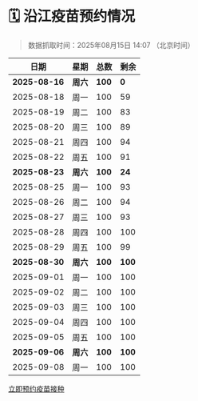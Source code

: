 # 🗓️ 沿江疫苗预约情况

> 数据抓取时间：2025年08月15日 14:07 （北京时间）

| 日期 | 星期 | 总数 | 剩余 |
|------|------|------|------|
| **2025-08-16** | **周六** | **100** | **0** |
| 2025-08-18 | 周一 | 100 | 59 |
| 2025-08-19 | 周二 | 100 | 83 |
| 2025-08-20 | 周三 | 100 | 89 |
| 2025-08-21 | 周四 | 100 | 94 |
| 2025-08-22 | 周五 | 100 | 91 |
| **2025-08-23** | **周六** | **100** | **24** |
| 2025-08-25 | 周一 | 100 | 93 |
| 2025-08-26 | 周二 | 100 | 94 |
| 2025-08-27 | 周三 | 100 | 93 |
| 2025-08-28 | 周四 | 100 | 100 |
| 2025-08-29 | 周五 | 100 | 99 |
| **2025-08-30** | **周六** | **100** | **100** |
| 2025-09-01 | 周一 | 100 | 100 |
| 2025-09-02 | 周二 | 100 | 100 |
| 2025-09-03 | 周三 | 100 | 100 |
| 2025-09-04 | 周四 | 100 | 100 |
| 2025-09-05 | 周五 | 100 | 100 |
| **2025-09-06** | **周六** | **100** | **100** |
| 2025-09-08 | 周一 | 100 | 100 |


<div class="button-container">
<a class="btn" href="http://yfzweb.ishequ.net/#/login" target="_blank">立即预约疫苗接种</a>
</div>
